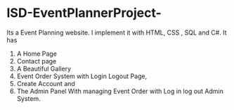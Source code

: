 # ISD-EventPlannerProject-
Its a Event Planning website. I implement it with HTML, CSS , SQL and C#. It has 
  1. A Home Page
  2. Contact page 
  3. A Beautiful Gallery  
  4. Event Order System with Login Logout Page, 
  5. Create Account and 
  6. The Admin Panel With  managing Event Order with Log in log out Admin System.   
